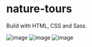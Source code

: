 # nature-tours

Build with HTML, CSS and Sass.


![image](https://user-images.githubusercontent.com/26104823/46513759-174d7780-c828-11e8-9166-28232704c2cf.png)
![image](https://user-images.githubusercontent.com/26104823/46513809-54b20500-c828-11e8-893a-70c0bb9a28e6.png)
![image](https://user-images.githubusercontent.com/26104823/46638919-36eae580-cb31-11e8-9fe3-4a87eabae6d4.png)


